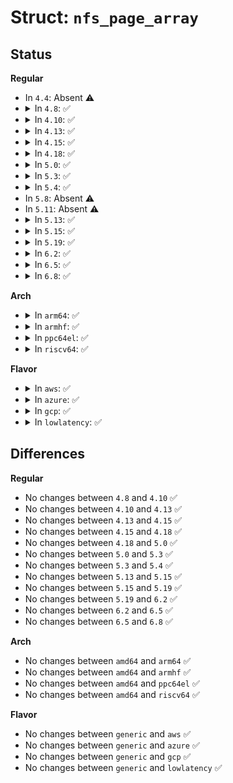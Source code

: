 # Struct: <code>nfs_page_array</code>

## Status
<b>Regular</b>
<ul>
<li>
In <code>4.4</code>: Absent ⚠️
</li>
<li>
<details>
<summary>In <code>4.8</code>: ✅</summary>

```c
struct nfs_page_array {
    struct page **pagevec;
    unsigned int npages;
    struct page * page_array[8];
};
```
</details>
</li>
<li>
<details>
<summary>In <code>4.10</code>: ✅</summary>

```c
struct nfs_page_array {
    struct page **pagevec;
    unsigned int npages;
    struct page * page_array[8];
};
```
</details>
</li>
<li>
<details>
<summary>In <code>4.13</code>: ✅</summary>

```c
struct nfs_page_array {
    struct page **pagevec;
    unsigned int npages;
    struct page * page_array[8];
};
```
</details>
</li>
<li>
<details>
<summary>In <code>4.15</code>: ✅</summary>

```c
struct nfs_page_array {
    struct page **pagevec;
    unsigned int npages;
    struct page * page_array[8];
};
```
</details>
</li>
<li>
<details>
<summary>In <code>4.18</code>: ✅</summary>

```c
struct nfs_page_array {
    struct page **pagevec;
    unsigned int npages;
    struct page * page_array[8];
};
```
</details>
</li>
<li>
<details>
<summary>In <code>5.0</code>: ✅</summary>

```c
struct nfs_page_array {
    struct page **pagevec;
    unsigned int npages;
    struct page * page_array[8];
};
```
</details>
</li>
<li>
<details>
<summary>In <code>5.3</code>: ✅</summary>

```c
struct nfs_page_array {
    struct page **pagevec;
    unsigned int npages;
    struct page * page_array[8];
};
```
</details>
</li>
<li>
<details>
<summary>In <code>5.4</code>: ✅</summary>

```c
struct nfs_page_array {
    struct page **pagevec;
    unsigned int npages;
    struct page * page_array[8];
};
```
</details>
</li>
<li>
In <code>5.8</code>: Absent ⚠️
</li>
<li>
In <code>5.11</code>: Absent ⚠️
</li>
<li>
<details>
<summary>In <code>5.13</code>: ✅</summary>

```c
struct nfs_page_array {
    struct page **pagevec;
    unsigned int npages;
    struct page * page_array[8];
};
```
</details>
</li>
<li>
<details>
<summary>In <code>5.15</code>: ✅</summary>

```c
struct nfs_page_array {
    struct page **pagevec;
    unsigned int npages;
    struct page * page_array[8];
};
```
</details>
</li>
<li>
<details>
<summary>In <code>5.19</code>: ✅</summary>

```c
struct nfs_page_array {
    struct page **pagevec;
    unsigned int npages;
    struct page * page_array[8];
};
```
</details>
</li>
<li>
<details>
<summary>In <code>6.2</code>: ✅</summary>

```c
struct nfs_page_array {
    struct page **pagevec;
    unsigned int npages;
    struct page * page_array[8];
};
```
</details>
</li>
<li>
<details>
<summary>In <code>6.5</code>: ✅</summary>

```c
struct nfs_page_array {
    struct page **pagevec;
    unsigned int npages;
    struct page * page_array[8];
};
```
</details>
</li>
<li>
<details>
<summary>In <code>6.8</code>: ✅</summary>

```c
struct nfs_page_array {
    struct page **pagevec;
    unsigned int npages;
    struct page * page_array[8];
};
```
</details>
</li>
</ul>
<b>Arch</b>
<ul>
<li>
<details>
<summary>In <code>arm64</code>: ✅</summary>

```c
struct nfs_page_array {
    struct page **pagevec;
    unsigned int npages;
    struct page * page_array[8];
};
```
</details>
</li>
<li>
<details>
<summary>In <code>armhf</code>: ✅</summary>

```c
struct nfs_page_array {
    struct page **pagevec;
    unsigned int npages;
    struct page * page_array[8];
};
```
</details>
</li>
<li>
<details>
<summary>In <code>ppc64el</code>: ✅</summary>

```c
struct nfs_page_array {
    struct page **pagevec;
    unsigned int npages;
    struct page * page_array[8];
};
```
</details>
</li>
<li>
<details>
<summary>In <code>riscv64</code>: ✅</summary>

```c
struct nfs_page_array {
    struct page **pagevec;
    unsigned int npages;
    struct page * page_array[8];
};
```
</details>
</li>
</ul>
<b>Flavor</b>
<ul>
<li>
<details>
<summary>In <code>aws</code>: ✅</summary>

```c
struct nfs_page_array {
    struct page **pagevec;
    unsigned int npages;
    struct page * page_array[8];
};
```
</details>
</li>
<li>
<details>
<summary>In <code>azure</code>: ✅</summary>

```c
struct nfs_page_array {
    struct page **pagevec;
    unsigned int npages;
    struct page * page_array[8];
};
```
</details>
</li>
<li>
<details>
<summary>In <code>gcp</code>: ✅</summary>

```c
struct nfs_page_array {
    struct page **pagevec;
    unsigned int npages;
    struct page * page_array[8];
};
```
</details>
</li>
<li>
<details>
<summary>In <code>lowlatency</code>: ✅</summary>

```c
struct nfs_page_array {
    struct page **pagevec;
    unsigned int npages;
    struct page * page_array[8];
};
```
</details>
</li>
</ul>

## Differences
<b>Regular</b>
<ul>
<li>
No changes between <code>4.8</code> and <code>4.10</code> ✅
</li>
<li>
No changes between <code>4.10</code> and <code>4.13</code> ✅
</li>
<li>
No changes between <code>4.13</code> and <code>4.15</code> ✅
</li>
<li>
No changes between <code>4.15</code> and <code>4.18</code> ✅
</li>
<li>
No changes between <code>4.18</code> and <code>5.0</code> ✅
</li>
<li>
No changes between <code>5.0</code> and <code>5.3</code> ✅
</li>
<li>
No changes between <code>5.3</code> and <code>5.4</code> ✅
</li>
<li>
No changes between <code>5.13</code> and <code>5.15</code> ✅
</li>
<li>
No changes between <code>5.15</code> and <code>5.19</code> ✅
</li>
<li>
No changes between <code>5.19</code> and <code>6.2</code> ✅
</li>
<li>
No changes between <code>6.2</code> and <code>6.5</code> ✅
</li>
<li>
No changes between <code>6.5</code> and <code>6.8</code> ✅
</li>
</ul>
<b>Arch</b>
<ul>
<li>
No changes between <code>amd64</code> and <code>arm64</code> ✅
</li>
<li>
No changes between <code>amd64</code> and <code>armhf</code> ✅
</li>
<li>
No changes between <code>amd64</code> and <code>ppc64el</code> ✅
</li>
<li>
No changes between <code>amd64</code> and <code>riscv64</code> ✅
</li>
</ul>
<b>Flavor</b>
<ul>
<li>
No changes between <code>generic</code> and <code>aws</code> ✅
</li>
<li>
No changes between <code>generic</code> and <code>azure</code> ✅
</li>
<li>
No changes between <code>generic</code> and <code>gcp</code> ✅
</li>
<li>
No changes between <code>generic</code> and <code>lowlatency</code> ✅
</li>
</ul>
